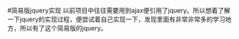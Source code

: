 #简易版jquery实现
以前项目中往往需要用到ajax便引用了jquery。所以想着了解一下jquery的实现过程，便尝试着自己实现一下，发现里面有非常非常多的学习地方，所以有了这个简易版的jquery。